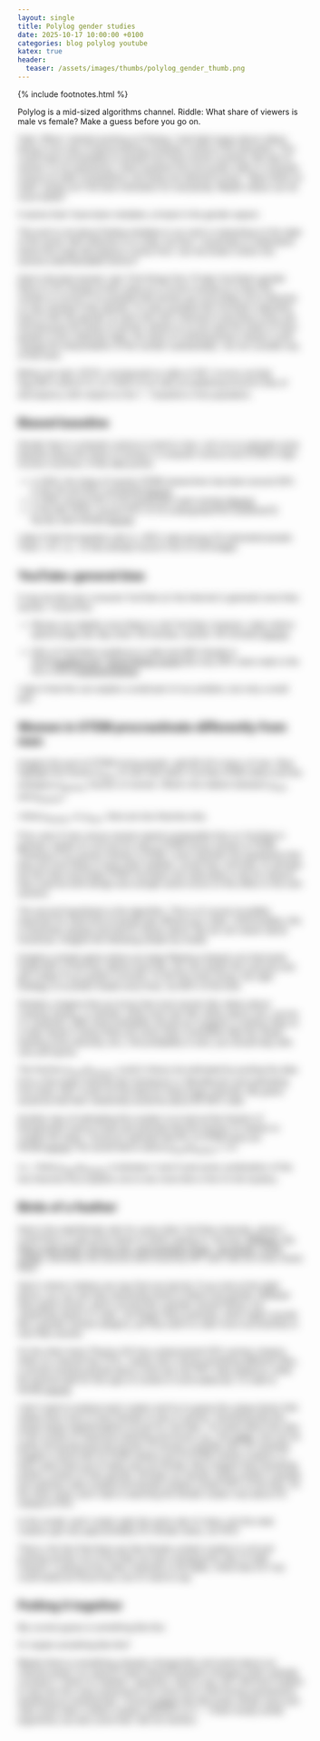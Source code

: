 ```yaml
---
layout: single
title: Polylog gender studies
date: 2025-10-17 10:00:00 +0100
categories: blog polylog youtube
katex: true
header:
  teaser: /assets/images/thumbs/polylog_gender_thumb.png
---
```


{% include footnotes.html %}

Polylog is a mid-sized algorithms channel. Riddle: What share of viewers is male vs female? Make a guess before you go on.

<div id="gender-guess-root" data-answer="97.5"></div>
<script type="module" src="/widgets/dist/gender-guess.js"></script>

<div id="revealed-content" style="filter: blur(8px); pointer-events: none; user-select: none; transition: filter 0.5s ease;" markdown="1">

Yeah. When I started working on Polylog, I had high hopes about videos being a nice way of democratizing computer science (CS) education. This could mean accessibility to people from third-world countries. But also to women: In my experience, many students first encounter math or computer science at math competitions, but these are tailored to boys. "Beat others at math" simply isn't the best motivation for everybody. Maybe videos can do much better! 

It seems that I have been mistaken, at least in the gender aspect. 

This post is not about finding mistakes in our work or lamenting on the state of the world. Self-reflection is in order, but first, I would like to understand where this huge discrepancy comes from. Can we break it down into several understandable factors?

Here's the best answer I got. First things first: I’ll take YouTube’s gender field of 2.5% female at face value as a correct number.<footnote>Is it clear this number is correct? It is possible that women are more likely not to disclose or may misreport their gender. It is also possible that YouTube's algorithm tries to infer the gender of users who don't disclose it and does a poor job. And because the share of women viewers is so low (and the share of trans people in tech relatively high), the share of nonbinary/trans viewers could change the interpretation of the number substantially. I do not consider any of this here.</footnote>

Before we start, 97.5% corresponds to odds of 39:1. It turns out that $\log_2(39)$ is about $5.3$, so I think of our task as explaining around $5$ bits of discrepancy with respect to the $1:1$ baseline in the population.


## Biased baseline

Gender bias in computer science is hard to miss. Let's try to estimate some baseline about the share of women in computer science and STEM in high-income countries. A few data points:

- in 2022, the share of women STEM researchers has been around 30% in the US and 40% worldwide.<footnote><a href="https://www.insidehighered.com/news/diversity/sex-gender/2024/06/11/women-make-global-gains-researchers-gaps-persist#:~:text=%E2%80%9CWe%20still%20have%20these%20perceptions,a%20quarter%20of%20mathematics%20researchers">Source</a></footnote>.
- in 2018, around 20% of AI researchers were women.<footnote><a href="https://www.insidehighered.com/news/diversity/sex-gender/2024/06/11/women-make-global-gains-researchers-gaps-persist#:~:text=%E2%80%9CWe%20still%20have%20these%20perceptions,a%20quarter%20of%20mathematics%20researchers">Source</a></footnote>
- in the late 2010s, around 20% of CS undergrads/PhD students/CS faculty were female.<footnote><a href="https://womenshistorymonth.cc.gatech.edu/changing-the-landscape/#:~:text=Nationally%2C%2018%20percent%20of%20undergraduate,students%20are%20female">Source</a></footnote>

I take it that the baseline ratio is ~80% male among CS-interested people. That’s ~4:1, i.e., ≈2 bits already found in the 5.3-bit budget.
 



## YouTube-general bias

It may be that men consume YouTube (or the Internet in general) more than women. I found this:

- Women are slightly more likely to visit YouTube; however, male visitors spend longer per day (men: 54 minutes, women: 40 minutes).<footnote><a href="https://www.ofcom.org.uk/siteassets/resources/documents/research-and-data/online-research/online-nation/2024/online-nation-2024-report.pdf?v=386238">Source</a></footnote>

- 54% of YouTube’s audience is male and 46% female in 2025.<footnote><a href="https://datareportal.com/essential-youtube-stats">DataReportal</a>, <a href="https://www.globalmediainsight.com/blog/youtube-users-statistics/#:~:text=Considering%20user%20gender%2C%20YouTube%20is,popular%20among%20men%20than%20women">Global Media Insight</a></footnote> But only 49% were male in the US in 2023.<footnote><a href="https://blog.hubspot.com/marketing/youtube-demographics#:~:text=,34.%20%28Statista">HubSpot/Statista</a></footnote>

I take it that this can explain a small part of our problem, but only a small part. 


## Women in STEM procrastinate differently from men

Imagine the pool of STEM-loving people, split 80-20 in favor of men. Now highlight the fraction $p_{men}$ of men that watch YouTube STEM videos and the analogous $p_{women}$ fraction of women. What's the relation between $p_{men}$ and $p_{women}$?

<div id="stem-pool-root"></div>
<script type="module" src="/widgets/dist/stem-pool.js"></script>

I think $p_{women} \ll p_{men}$. Here are two theories why. 

First, even if men versus women spend comparable time on YouTube in general, maybe it's not true for men in STEM versus women in STEM. Thinking of my women friends in STEM, I even entertain the hypothesis that they are more likely to have other hobbies, social lives, and kids. Or perhaps the fact that most large STEM YouTubers are male plays a role for reasons that could be both benign and outright sexist (more on this effect in the next section).

The second hypothesis is the algorithm. This is of course incredibly important for what kind of people get offered your video. Unfortunately, this is extremely opaque and hard to reason about. But we can reason about incentives. Imagine the following simple toy model. 

Imagine a simple game where you keep flipping a biased coin that lands heads 80% of the time. Before each flip, you can predict the outcome and get a dollar if you predict correctly. To win the most money, the right strategy is to predict heads _every_ time, not 80% of the time. 

Similarly, imagine that you know that most women like videos about cooking, beauty, or animals, while most men like videos about cars, soccer, or computers. With what probability should you suggest a cooking video to a male viewer? Unless there are some other constraints (like the viewer wanting some diversity, etc.), the probability is zero; you should stay with cars and sports.

The fraction $p_{men} / p_{women}$ could in theory be estimated by pooling the data from a few large channels like Veritasium or 3blue1brown and estimating from them. But I could not find data for these large channels. My guess would be that their viewership would be about 85-95% male. 

Another way of estimating this number is to look at the fraction of female/male science hosts and estimate that the fraction of viewers is roughly the same. I found an estimate that 8% of STEM hosts are female.<footnote>[source](https://pubmed.ncbi.nlm.nih.gov/29974815/#:~:text=video%20content,per%20view%2C%20and%20significantly%20higher)</footnote> This would lead to about $p_{men} / p_{women} \approx 3.1$.

I.e., I think $p_{men} / p_{women}$ is between $2$ and $4$ and some combination of the two theories thus explains one to two more bits in the $5.3$-bit mystery.


## Birds of a feather

Here's the male/female ratio for some other YouTube channels, where I could find it, to get some sense of what's going on. <footnote>Sources: <a href="https://www.parrotanalytics.com/insights/amazons-mrbeast-series-is-primed-for-success/#:~:text=Specifically%20the%20demographics%20of%20MrBeast%E2%80%99s,be%20a%20challenge%20but%20also">MrBeast</a>, <a href="https://www.frontiersin.org/journals/communication/articles/10.3389/fcomm.2021.610920/full">It's Okay to Be Smart, Physics Girl, and Hydraulic Press</a>, <a href="https://www.edisonresearch.com/who-joe-rogan-listeners-are-likely-to-support-in-the-election/#:~:text=Known%20for%20its%20influence%20and,align%20with%20Democrats">Joe Rogan</a>, <a href="https://www.mediamonitors.com/audience-demographic-variations-specific-to-genre/?utm_source=chatgpt.com">Crime Junkie</a>. Generally, the sources were found by GPT and I did not cross-check them.
</footnote>

<div id="gender-table-root" data-channels='[
  {"name":"Crime Junkie","host":"Female","topic":"True Crime","malePercent":15},
  {"name":"MrBeast","host":"Male","topic":"Entertainment","malePercent":74},
  {"name":"Its Okay to Be Smart","host":"Male","topic":"Science","malePercent":75},
  {"name":"Physics Girl","host":"Female","topic":"Science","malePercent":80},
  {"name":"Joe Rogan","host":"Male","topic":"Podcast","malePercent":80},
  {"name":"Hydraulic Press","host":"Balanced","topic":"Engineering","malePercent":94}
]'></div>
<script type="module" src="/widgets/dist/gender-table.js"></script>


Here's where I believe we may find one last bit. If you look at the table above, you can see that viewership tends to follow host gender. MrBeast does game shows, which sounds like a gender‑neutral theme, but viewership skews 2:1 male. Joe Rogan does podcasts, which again sounds like a gender‑neutral category, yet they seem to cater more successfully to men than women.

On the other hand, Physics Girl has a phenomenal 20% women viewers, while our channel has 2.5%—clearly she's doing something different! Also, a woman‑hosted podcast about crime has only 15% male audience, while the general split for this type of content is more balanced, 1:2 male to female.<footnote>[source](https://www.pewresearch.org/short-reads/2023/06/20/true-crime-podcasts-are-popular-in-the-us-particularly-among-women-and-those-with-less-formal-education/?utm_source=chatgpt.com)</footnote>

I don't want to analyze each creator and try to guess the unique factor that makes them more or less friendly to men or women. Something like this simply keeps happening<footnote>And not just for YouTube. I've heard about this also in the context of classroom teaching and found, e.g., this <a href="https://journals.plos.org/plosone/article?id=10.1371%2Fjournal.pone.0239766">paper</a>.</footnote> and can be pretty strong because the fraction of women is already slim: for example, imagine a world with 10 STEM viewers and 10 STEM content creators. In both cases there are 9 males and one female. Now imagine that everybody prefers content of their gender. Perhaps our female viewer prefers it greatly and watches male‑created and female‑created content 50% of the time. On the other hand, each male is watching the female creator only about 5% instead of 10%.

In this model, each creator gets the same rate of views, but the male creators get only approximately 5% female views, not 10%!

<div id="viewer-creator-root"></div>
<script type="module" src="/widgets/dist/viewer-creator.js"></script>

That is, the fact that there are few female content creators is not just pushing women out of the field, but also changing the ratio of male creators. Looking at the other channels in the table, I think that 0.5–1 bit could easily be found here, but it's hard to say.

## Putting it together

My current guess is something like this:

<div id="bias-breakdown-root-1" data-segments='[
  {"label":"STEM baseline","value":2,"description":"20% of CS researchers/students are women"},
  {"label":"YouTube general","value":0.3,"description":"Men spend slightly more time on YouTube"},
  {"label":"p_men / p_women","value":2,"description":"Women in STEM watch less YouTube STEM content"},
  {"label":"Birds of a feather","value":1,"description":"Same-gender preference amplifies imbalance"}
]' data-total="5.3"></div>
<script type="module" src="/widgets/dist/bias-breakdown.js"></script>

Or maybe something like this?

<div id="bias-breakdown-root-2" data-segments='[
  {"label":"STEM baseline","value":2,"description":"20% of CS researchers/students are women"},
  {"label":"YouTube general","value":0.3,"description":"Small general gender difference"},
  {"label":"p_men / p_women","value":1.5,"description":"Women in STEM watch less YouTube STEM content"},
  {"label":"Birds of a feather","value":0.5,"description":"Same-gender preference"},
  {"label":"Unique misogyny","value":1,"description":"Channel-specific gender bias"}
]' data-total="5.3"></div>
<script type="module" src="/widgets/dist/bias-breakdown.js"></script>

Maybe there is something uniquely misogynistic and sexist about our channel and/or our topics?<footnote>I mean beyond baseline misogyny that's already counted in "birds of a feather" argument. </footnote> Hard to say, but I still find it helpful to see how the crazy proportions can arise from a few boring mechanisms amplifying an existing bias. <footnote>I found <a href="https://hci.ucsd.edu/papers/millions_views.pdf#:~:text=For%20example%2C%20C27%2C%20a%20female,male%E2%80%9D">a paper</a> that discusses similar issue and cites some other content creators opinions on it -- I think mostly similar arguments, but also some that I did not mention. </footnote>

</div>

<script>
  // Listen for the widget submission event
  window.addEventListener('genderGuessSubmitted', function(event) {
    const revealedContent = document.getElementById('revealed-content');
    if (revealedContent) {
      revealedContent.style.filter = 'blur(0px)';
      revealedContent.style.pointerEvents = 'auto';
      revealedContent.style.userSelect = 'auto';
    }
  });
</script>
